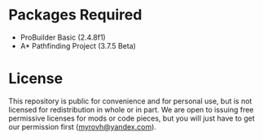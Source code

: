 # Packages Required
- ProBuilder Basic (2.4.8f1)
- A* Pathfinding Project (3.7.5 Beta)

# License
This repository is public for convenience and for personal use, but is not licensed for redistribution in whole or in part. We are open to issuing free permissive licenses for mods or code pieces, but you will just have to get our permission first (myrovh@yandex.com).
